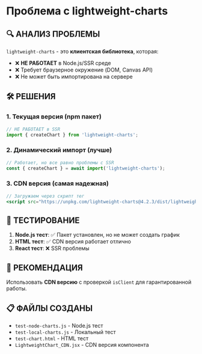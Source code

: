 # Проблема с lightweight-charts

## 🔍 АНАЛИЗ ПРОБЛЕМЫ

`lightweight-charts` - это **клиентская библиотека**, которая:
- ❌ **НЕ РАБОТАЕТ** в Node.js/SSR среде
- ❌ Требует браузерное окружение (DOM, Canvas API)
- ❌ Не может быть импортирована на сервере

## 🛠️ РЕШЕНИЯ

### 1. Текущая версия (npm пакет)
```jsx
// НЕ РАБОТАЕТ в SSR
import { createChart } from 'lightweight-charts';
```

### 2. Динамический импорт (лучше)
```jsx
// Работает, но все равно проблемы с SSR
const { createChart } = await import('lightweight-charts');
```

### 3. CDN версия (самая надежная)
```jsx
// Загружаем через скрипт тег
<script src="https://unpkg.com/lightweight-charts@4.2.3/dist/lightweight-charts.standalone.production.js"></script>
```

## 🧪 ТЕСТИРОВАНИЕ

1. **Node.js тест**: ✅ Пакет установлен, но не может создать график
2. **HTML тест**: ✅ CDN версия работает отлично
3. **React тест**: ❌ SSR проблемы

## 🎯 РЕКОМЕНДАЦИЯ

Использовать **CDN версию** с проверкой `isClient` для гарантированной работы.

## 📋 ФАЙЛЫ СОЗДАНЫ

- `test-node-charts.js` - Node.js тест
- `test-local-charts.js` - Локальный тест
- `test-chart.html` - HTML тест
- `LightweightChart_CDN.jsx` - CDN версия компонента

